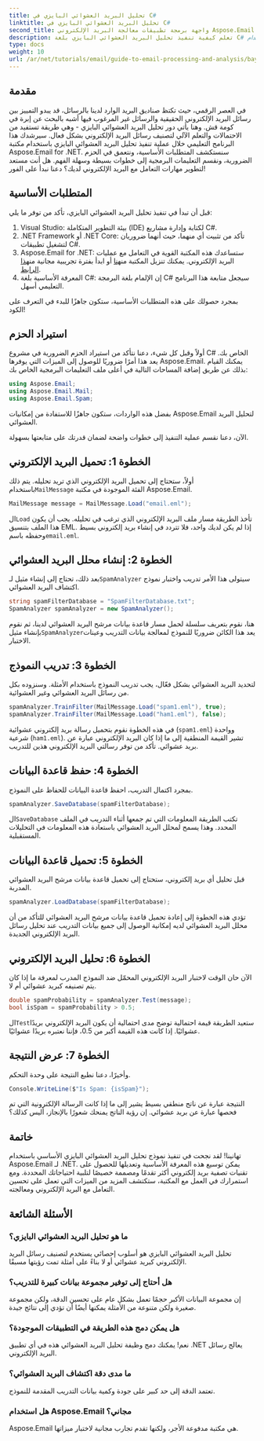 ```yaml
---
title: تحليل البريد العشوائي البايزي في C#
linktitle: تحليل البريد العشوائي البايزي في C#
second_title: واجهة برمجة تطبيقات معالجة البريد الإلكتروني Aspose.Email .NET
description: تعلم كيفية تنفيذ تحليل البريد العشوائي البايزي بلغة C# باستخدام Aspose.Email. برنامج تعليمي خطوة بخطوة مع رؤى برمجية لتصفية البريد الإلكتروني بشكل فعال.
type: docs
weight: 10
url: /ar/net/tutorials/email/guide-to-email-processing-and-analysis/bayesian-spam-analysis-in-csharp/
---
```

## مقدمة

في العصر الرقمي، حيث تكتظ صناديق البريد الوارد لدينا بالرسائل، قد يبدو التمييز بين رسائل البريد الإلكتروني الحقيقية والرسائل غير المرغوب فيها أشبه بالبحث عن إبرة في كومة قش. وهنا يأتي دور تحليل البريد العشوائي البايزي - وهي طريقة تستفيد من الاحتمالات والتعلم الآلي لتصنيف رسائل البريد الإلكتروني بشكل فعال. سيرشدك هذا البرنامج التعليمي خلال عملية تنفيذ تحليل البريد العشوائي البايزي باستخدام مكتبة Aspose.Email for .NET. سنستكشف المتطلبات الأساسية، ونتعمق في الحزم الضرورية، ونقسم التعليمات البرمجية إلى خطوات بسيطة وسهلة الفهم. هل أنت مستعد لتطوير مهارات التعامل مع البريد الإلكتروني لديك؟ دعنا نبدأ على الفور!

## المتطلبات الأساسية

قبل أن تبدأ في تنفيذ تحليل البريد العشوائي البايزي، تأكد من توفر ما يلي:

1. Visual Studio: بيئة التطوير المتكاملة (IDE) لكتابة وإدارة مشاريع C#.
2. .NET Framework أو .NET Core: تأكد من تثبيت أي منهما، حيث أنهما ضروريان لتشغيل تطبيقات C#.
3.  Aspose.Email for .NET: ستساعدك هذه المكتبة القوية في التعامل مع عمليات البريد الإلكتروني. يمكنك تنزيل المكتبة من[هنا](https://releases.aspose.com/email/net/) أو ابدأ بفترة تجريبية مجانية من[هذا الرابط](https://releases.aspose.com/).
4. المعرفة الأساسية بلغة C#: إن الإلمام بلغة البرمجة C# سيجعل متابعة هذا البرنامج التعليمي أسهل.

بمجرد حصولك على هذه المتطلبات الأساسية، ستكون جاهزًا للبدء في التعرف على الكود!

## استيراد الحزم

أولاً وقبل كل شيء، دعنا نتأكد من استيراد الحزم الضرورية في مشروع C# الخاص بك. يعد هذا أمرًا ضروريًا للوصول إلى الميزات التي يوفرها Aspose.Email. يمكنك القيام بذلك عن طريق إضافة المساحات التالية في أعلى ملف التعليمات البرمجية الخاص بك:

```csharp
using Aspose.Email;
using Aspose.Email.Mail;
using Aspose.Email.Spam;
```

بفضل هذه الواردات، ستكون جاهزًا للاستفادة من إمكانيات Aspose.Email لتحليل البريد العشوائي.

الآن، دعنا نقسم عملية التنفيذ إلى خطوات واضحة لضمان قدرتك على متابعتها بسهولة.

## الخطوة 1: تحميل البريد الإلكتروني

 أولاً، ستحتاج إلى تحميل البريد الإلكتروني الذي تريد تحليله. يتم ذلك باستخدام`MailMessage` الفئة الموجودة في مكتبة Aspose.Email. 

```csharp
MailMessage message = MailMessage.Load("email.eml");
```

 ال`Load` تأخذ الطريقة مسار ملف البريد الإلكتروني الذي ترغب في تحليله. يجب أن يكون هذا الملف بتنسيق EML. إذا لم يكن لديك واحد، فلا تتردد في إنشاء بريد إلكتروني بسيط وحفظه باسم`email.eml`.

## الخطوة 2: إنشاء محلل البريد العشوائي

 بعد ذلك، تحتاج إلى إنشاء مثيل لـ`SpamAnalyzer` سيتولى هذا الأمر تدريب واختبار نموذج اكتشاف البريد العشوائي.

```csharp
string spamFilterDatabase = "SpamFilterDatabase.txt";
SpamAnalyzer spamAnalyzer = new SpamAnalyzer();
```

 هنا، نقوم بتعريف سلسلة لحمل مسار قاعدة بيانات مرشح البريد العشوائي لدينا، ثم نقوم بإنشاء مثيل`SpamAnalyzer`يعد هذا الكائن ضروريًا للنموذج لمعالجة بيانات التدريب وعينات الاختبار.

## الخطوة 3: تدريب النموذج

لتحديد البريد العشوائي بشكل فعّال، يجب تدريب النموذج باستخدام الأمثلة. وسنزوده بكل من رسائل البريد العشوائي وغير العشوائية.

```csharp
spamAnalyzer.TrainFilter(MailMessage.Load("spam1.eml"), true);
spamAnalyzer.TrainFilter(MailMessage.Load("ham1.eml"), false);
```

في هذه الخطوة نقوم بتحميل رسالة بريد إلكتروني عشوائية (`spam1.eml`) وواحدة شرعية (`ham1.eml`). تشير القيمة المنطقية إلى ما إذا كان البريد الإلكتروني عبارة عن بريد عشوائي. تأكد من توفر رسالتي البريد الإلكتروني هذين للتدريب.

## الخطوة 4: حفظ قاعدة البيانات

بمجرد اكتمال التدريب، احفظ قاعدة البيانات للحفاظ على النموذج.

```csharp
spamAnalyzer.SaveDatabase(spamFilterDatabase);
```

 ال`SaveDatabase` تكتب الطريقة المعلومات التي تم جمعها أثناء التدريب في الملف المحدد. وهذا يسمح لمحلل البريد العشوائي باستعادة هذه المعلومات في التحليلات المستقبلية.

## الخطوة 5: تحميل قاعدة البيانات

قبل تحليل أي بريد إلكتروني، ستحتاج إلى تحميل قاعدة بيانات مرشح البريد العشوائي المدربة.

```csharp
spamAnalyzer.LoadDatabase(spamFilterDatabase);
```

تؤدي هذه الخطوة إلى إعادة تحميل قاعدة بيانات مرشح البريد العشوائي للتأكد من أن محلل البريد العشوائي لديه إمكانية الوصول إلى جميع بيانات التدريب عند تحليل رسائل البريد الإلكتروني الجديدة.

## الخطوة 6: تحليل البريد الإلكتروني

الآن حان الوقت لاختبار البريد الإلكتروني المحمّل ضد النموذج المدرب لمعرفة ما إذا كان يتم تصنيفه كبريد عشوائي أم لا. 

```csharp
double spamProbability = spamAnalyzer.Test(message);
bool isSpam = spamProbability > 0.5;
```

 ال`Test`ستعيد الطريقة قيمة احتمالية توضح مدى احتمالية أن يكون البريد الإلكتروني بريدًا عشوائيًا. إذا كانت هذه القيمة أكبر من 0.5، فإننا نعتبره بريدًا عشوائيًا.

## الخطوة 7: عرض النتيجة

وأخيرًا، دعنا نطبع النتيجة على وحدة التحكم.

```csharp
Console.WriteLine($"Is Spam: {isSpam}");
```

النتيجة عبارة عن ناتج منطقي بسيط يشير إلى ما إذا كانت الرسالة الإلكترونية التي تم فحصها عبارة عن بريد عشوائي. إن رؤية الناتج يمنحك شعورًا بالإنجاز، أليس كذلك؟

## خاتمة

تهانينا! لقد نجحت في تنفيذ نموذج تحليل البريد العشوائي البايزي الأساسي باستخدام Aspose.Email لـ .NET. يمكن توسيع هذه المعرفة الأساسية وتعديلها للحصول على تقنيات تصفية بريد إلكتروني أكثر تقدمًا ومصممة خصيصًا لتلبية احتياجاتك المحددة. ومع استمرارك في العمل مع المكتبة، ستكتشف المزيد من الميزات التي تعمل على تحسين التعامل مع البريد الإلكتروني ومعالجته.

## الأسئلة الشائعة 

### ما هو تحليل البريد العشوائي البايزي؟
تحليل البريد العشوائي البايزي هو أسلوب إحصائي يستخدم لتصنيف رسائل البريد الإلكتروني كبريد عشوائي أو لا بناءً على أمثلة تمت رؤيتها مسبقًا.

### هل أحتاج إلى توفير مجموعة بيانات كبيرة للتدريب؟
إن مجموعة البيانات الأكبر حجمًا تعمل بشكل عام على تحسين الدقة، ولكن مجموعة صغيرة ولكن متنوعة من الأمثلة يمكنها أيضًا أن تؤدي إلى نتائج جيدة.

### هل يمكن دمج هذه الطريقة في التطبيقات الموجودة؟
نعم! يمكنك دمج وظيفة تحليل البريد العشوائي هذه في أي تطبيق .NET يعالج رسائل البريد الإلكتروني.

### ما مدى دقة اكتشاف البريد العشوائي؟
تعتمد الدقة إلى حد كبير على جودة وكمية بيانات التدريب المقدمة للنموذج.

### هل استخدام Aspose.Email مجاني؟
Aspose.Email هي مكتبة مدفوعة الأجر، ولكنها تقدم تجارب مجانية لاختبار ميزاتها.
